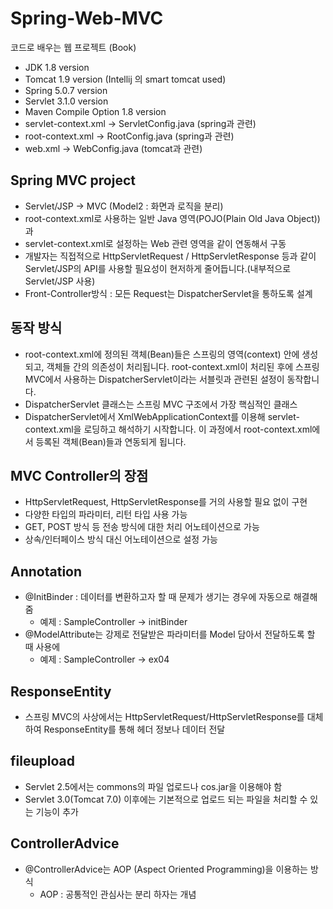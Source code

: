 # Spring-Web-MVC
코드로 배우는 웹 프로젝트 (Book)
- JDK 1.8 version
- Tomcat 1.9 version (Intellij 의 smart tomcat used)
- Spring 5.0.7 version
- Servlet 3.1.0 version
- Maven Compile Option 1.8 version
- servlet-context.xml -> ServletConfig.java (spring과 관련)
- root-context.xml -> RootConfig.java (spring과 관련)
- web.xml -> WebConfig.java (tomcat과 관련)

## Spring MVC project
- Servlet/JSP -> MVC (Model2 : 화면과 로직을 분리) 
- root-context.xml로 사용하는 일반 Java 영역(POJO(Plain Old Java Object))과
- servlet-context.xml로 설정하는 Web 관련 영역을 같이 연동해서 구동
- 개발자는 직접적으로 HttpServletRequest / HttpServletResponse 등과 같이
  Servlet/JSP의 API를 사용할 필요성이 현저하게 줄어듭니다.(내부적으로 Servlet/JSP 사용)
- Front-Controller방식 : 모든 Request는 DispatcherServlet을 통하도록 설계

## 동작 방식
- root-context.xml에 정의된 객체(Bean)들은 스프링의 영역(context) 안에 생성되고,
  객체들 간의 의존성이 처리됩니다. root-context.xml이 처리된 후에 스프링 MVC에서 사용하는
  DispatcherServlet이라는 서블릿과 관련된 설정이 동작합니다.
- DispatcherServlet 클래스는 스프링 MVC 구조에서 가장 핵심적인 클래스
- DispatcherServlet에서 XmlWebApplicationContext를 이용해 servlet-context.xml을
  로딩하고 해석하기 시작합니다. 이 과정에서 root-context.xml에서 등록된 객체(Bean)들과 연동되게 됩니다.
  
## MVC Controller의 장점
- HttpServletRequest, HttpServletResponse를 거의 사용할 필요 없이 구현
- 다양한 타입의 파라미터, 리턴 타입 사용 가능
- GET, POST 방식 등 전송 방식에 대한 처리 어노테이션으로 가능
- 상속/인터페이스 방식 대신 어노테이션으로 설정 가능

## Annotation
- @InitBinder : 데이터를 변환하고자 할 때 문제가 생기는 경우에 자동으로 해결해줌
  - 예제 : SampleController -> initBinder
- @ModelAttribute는 강제로 전달받은 파라미터를 Model 담아서 전달하도록 할 때 사용에
  - 예제 : SampleController -> ex04
  
## ResponseEntity
- 스프링 MVC의 사상에서는 HttpServletRequest/HttpServletResponse를 대체하여 ResponseEntity를 통해 헤더 정보나 데이터 전달

## fileupload
- Servlet 2.5에서는 commons의 파일 업로드나 cos.jar을 이용해야 함
- Servlet 3.0(Tomcat 7.0) 이후에는 기본적으로 업로드 되는 파일을 처리할 수 있는 기능이 추가

## ControllerAdvice
- @ControllerAdvice는 AOP (Aspect Oriented Programming)을 이용하는 방식
  - AOP : 공통적인 관심사는 분리 하자는 개념
